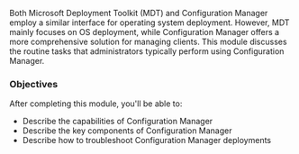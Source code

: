 

Both Microsoft Deployment Toolkit (MDT) and Configuration Manager employ a similar interface for operating system deployment. However, MDT mainly focuses on OS deployment, while Configuration Manager offers a more comprehensive solution for managing clients. This module discusses the routine tasks that administrators typically perform using Configuration Manager.

### Objectives

After completing this module, you'll be able to:

 -  Describe the capabilities of Configuration Manager
 -  Describe the key components of Configuration Manager
 -  Describe how to troubleshoot Configuration Manager deployments
